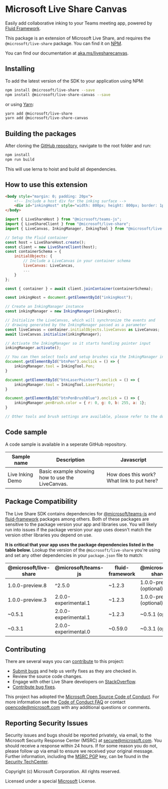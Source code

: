 # Microsoft Live Share Canvas

Easily add collaborative inking to your Teams meeting app, powered by [Fluid Framework](https://fluidframework.com/).

This package is an extension of Microsoft Live Share, and requires the `@microsoft/live-share` package. You can find it on [NPM](https://www.npmjs.com/package/@microsoft/live-share).

You can find our documentation at [aka.ms/livesharecanvas](https://aka.ms/livesharecanvas).

## Installing

To add the latest version of the SDK to your application using NPM:

```bash
npm install @microsoft/live-share --save
npm install @microsoft/live-share-canvas --save
```

or using [Yarn](https://yarnpkg.com/):

```bash
yarn add @microsoft/live-share
yarn add @microsoft/live-share-canvas
```

## Building the packages

After cloning the [GitHub repository](https://www.github.com/microsoft/live-share-sdk), navigate to the root folder and run:

```bash
npm install
npm run build
```

This will use lerna to hoist and build all dependencies.

## How to use this extension

```html
<body style="margin: 0; padding: 20px">
    <!-- Include a host div for the inking surface -->
    <div id="inkingHost" style="width: 800px; height: 800px; border: 1px solid black"></div>
</body>
```

```javascript
import { LiveShareHost } from "@microsoft/teams-js";
import { LiveShareClient } from "@microsoft/live-share";
import { LiveCanvas, InkingManager, InkingTool } from "@microsoft/live-share-canvas";

// Setup the Fluid container
const host = LiveShareHost.create();
const client = new LiveShareClient(host);
const containerSchema = {
    initialObjects: {
        // Include a LiveCanvas in your container schema
        liveCanvas: LiveCancas,
        ...
    }
};

const { container } = await client.joinContainer(containerSchema);

const inkingHost = document.getElementById("inkingHost");

// Create an InkingManager instance
const inkingManager = new InkingManager(inkingHost);

// Initialize the LiveCanvas, which will synchronize the events and
// drawing generated by the InkingManager passed as a parameter
const liveCanvas = container.initialObjects.liveCanvas as LiveCanvas;
await liveCanvas.initialize(inkingManager);

// Activate the InkingManager so it starts handling pointer input
inkingManager.activate();

// You can then select tools and setup brushes via the InkingManager instance
document.getElementById("btnPen").onclick = () => {
    inkingManager.tool = InkingTool.Pen;
}

document.getElementById("btnLaserPointer").onclick = () => {
    inkingManager.tool = InkingTool.LaserPointer;
}

document.getElementById("btnPenBrushBlue").onclick = () => {
    inkingManager.penBrush.color = { r: 0, g: 0, b: 255, a: 1};
}

// Other tools and brush settings are available, please refer to the documentation at https://aka.ms/livesharecanvas
```

## Code sample

A code sample is available in a seperate GitHub repository.

| Sample name | Description | Javascript |
| -- | -- | -- |
| Live Inking Demo | Basic example showing how to use the LiveCanvas. | How does this work? What link to put here? |

## Package Compatibility

The Live Share SDK contains dependencies for [@microsoft/teams-js](https://www.npmjs.com/package/@microsoft/teams-js) and [fluid-framework](https://www.npmjs.com/package/fluid-framework) packages among others. Both of these packages are sensitive to the package version your app and libraries use. You will likely run into issues if the package version your app uses doesn't match the version other libraries you depend on use.

**It is critical that your app uses the package dependencies listed in the table below.** Lookup the version of the `@microsoft/live-share` you're using and set any other dependencies in your `package.json` file to match:

| @microsoft/live-share | @microsoft/teams-js  | fluid-framework | @microsoft/live-share-\*   | @fluidframework/azure-client | @microsoft/TeamsFx              | @microsoft/TeamsFx-react        |
| --------------------- | -------------------- | --------------- | -------------------------- | ---------------------------- | ------------------------------- | ------------------------------- |
| 1.0.0-preview.8       | ^2.5.0               | ~1.2.3          | 1.0.0-preview.8 (optional) | ~1.0.2 (optional)            | ^2.5.0 (optional)               | ^2.5.0 (optional)               |
| 1.0.0-preview.3       | 2.0.0-experimental.1 | ~1.2.3          | 1.0.0-preview.3 (optional) | ~1.0.2 (optional)            | 2.0.0-experimental.0 (optional) | 2.0.0-experimental.0 (optional) |
| ~0.5.1                | 2.0.0-experimental.1 | ~1.2.3          | ~0.5.1 (optional)          | ~1.0.2 (optional)            | 2.0.0-experimental.0 (optional) | 2.0.0-experimental.0 (optional) |
| ~0.3.1                | 2.0.0-experimental.0 | ~0.59.0         | ~0.3.1 (optional)          | ~0.59.0 (optional)           | 2.0.0-experimental.0 (optional) | 2.0.0-experimental.0 (optional) |

## Contributing

There are several ways you can [contribute](../../CONTRIBUTING.md) to this project:

- [Submit bugs](https://github.com/microsoft/live-share-sdk/issues) and help us verify fixes as they are checked in.
- Review the source code changes.
- Engage with other Live Share developers on [StackOverflow](https://stackoverflow.com/questions/tagged/live-share).
- [Contribute bug fixes](../../CONTRIBUTING.md).

This project has adopted the [Microsoft Open Source Code of Conduct](https://opensource.microsoft.com/codeofconduct/). For more information see the [Code of Conduct FAQ](https://opensource.microsoft.com/codeofconduct/faq/) or contact opencode@microsoft.com with any additional questions or comments.

## Reporting Security Issues

Security issues and bugs should be reported privately, via email, to the Microsoft Security Response Center (MSRC) at secure@microsoft.com. You should receive a response within 24 hours. If for some reason you do not, please follow up via email to ensure we received your original message. Further information, including the [MSRC PGP](https://technet.microsoft.com/security/dn606155) key, can be found in the [Security TechCenter](https://technet.microsoft.com/security/default).

Copyright (c) Microsoft Corporation. All rights reserved.

Licensed under a special [Microsoft](../../LICENSE) License.
